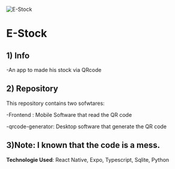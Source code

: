 
![E-Stock](https://github.com/user-attachments/assets/adba1d28-06d8-43e2-a6d2-a2645722dc39)

# E-Stock

## 1) Info
-An app to made his stock via QRcode


## 2) Repository
This repository contains two sofwtares:

  -Frontend : Mobile Software that read the QR code

  -qrcode-generator: Desktop software that generate the QR code





## 3)**Note**: I known that the code is a mess.


**Technologie Used**: React Native, Expo, Typescript, Sqlite, Python
